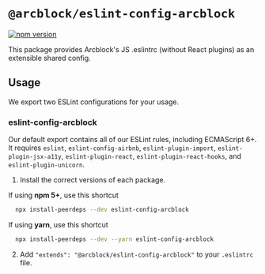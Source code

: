 # `@arcblock/eslint-config-arcblock`

[![npm version](https://badge.fury.io/js/@arcblock/eslint-config-arcblock.svg)](http://badge.fury.io/js/@arcblock/eslint-config-arcblock)

This package provides Arcblock's JS .eslintrc (without React plugins) as an extensible shared config.

## Usage

We export two ESLint configurations for your usage.

### eslint-config-arcblock

Our default export contains all of our ESLint rules, including ECMAScript 6+. It requires `eslint`, `eslint-config-airbnb`, `eslint-plugin-import`, `eslint-plugin-jsx-a11y`, `eslint-plugin-react`, `eslint-plugin-react-hooks`, and `eslint-plugin-unicorn`.

1. Install the correct versions of each package.

If using **npm 5+**, use this shortcut

```sh
  npx install-peerdeps --dev eslint-config-arcblock
```

If using **yarn**, use this shortcut

```sh
  npx install-peerdeps --dev --yarn eslint-config-arcblock
```

2. Add `"extends": "@arcblock/eslint-config-arcblock"` to your `.eslintrc` file.
